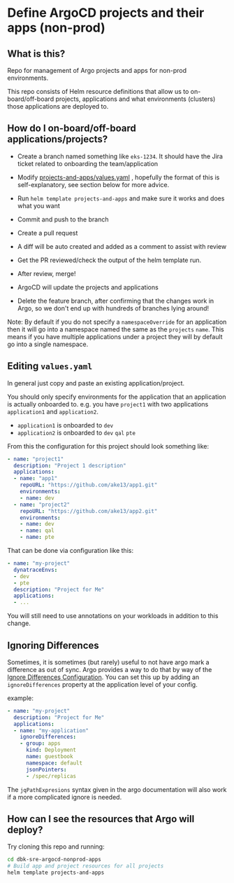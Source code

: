 # Define ArgoCD projects and their apps (non-prod)

## What is this?

Repo for management of Argo projects and apps for non-prod environments.



This repo consists of Helm resource definitions that allow us to on-board/off-board projects, applications and what environments (clusters) those applications are deployed to.

## How do I on-board/off-board applications/projects?

* Create a branch named something like `eks-1234`. It should have the Jira ticket related to onboarding the team/application
* Modify [projects-and-apps/values.yaml](projects-and-apps/values.yaml) , hopefully the format of this is self-explanatory, see section below for more advice.
* Run `helm template projects-and-apps` and make sure it works and does what you want
* Commit and push to the branch
* Create a pull request
* A diff will be auto created and added as a comment to assist with review
* Get the PR reviewed/check the output of the helm template run. 

* After review, merge!
* ArgoCD will update the projects and applications
* Delete the feature branch, after confirming that the changes work in Argo, so we don't end up with hundreds of branches lying around!

Note: By default if you do not specify a `namespaceOverride` for an application then it will go into a namespace named the same as the `projects` `name`. This means if you have multiple applications under a project they will by default go into a single namespace.

## Editing `values.yaml`

In general just copy and paste an existing application/project.


You should only specify environments for the application that an application is actually onboarded to. e.g. you have `project1` with two applications `application1` and `application2`. 
* `application1` is onboarded to `dev`
* `application2` is onboarded to `dev` `qal` `pte`

From this the configuration for this project should look something like:
```yaml
- name: "project1"
  description: "Project 1 description"
  applications:
  - name: "app1"
    repoURL: "https://github.com/ake13/app1.git"
    environments:
    - name: dev
  - name: "project2"
    repoURL: "https://github.com/ake13/app2.git"
    environments:
    - name: dev
    - name: qal
    - name: pte
```


That can be done via configuration like this:

```yaml
- name: "my-project"
  dynatraceEnvs:
  - dev
  - pte
  description: "Project for Me"
  applications:
  - ...
```

You will still need to use annotations on your workloads in addition to this change.

## Ignoring Differences

Sometimes, it is sometimes (but rarely) useful to not have argo mark a difference as out of sync.  Argo provides a way to do that
by way of the [Ignore Differences Configuration](https://argoproj.github.io/argo-cd/user-guide/diffing/#application-level-configuration).
You can set this up by adding an `ignoreDifferences` property at the application level of your config.

example:

```yaml
- name: "my-project"
  description: "Project for Me"
  applications:
  - name: "my-application"
    ignoreDifferences:
    - group: apps
      kind: Deployment
      name: guestbook
      namespace: default
      jsonPointers:
      - /spec/replicas
```

The `jqPathExpresions` syntax given in the argo documentation will also work if a more complicated ignore is needed.

## How can I see the resources that Argo will deploy?

Try cloning this repo and running:

```bash
cd dbk-sre-argocd-nonprod-apps
# Build app and project resources for all projects
helm template projects-and-apps
```

